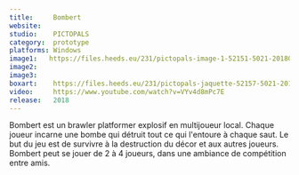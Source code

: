 ```yaml
---
title:     Bombert
website:   
studio:    PICTOPALS
category:  prototype
platforms: Windows
image1:   https://files.heeds.eu/231/pictopals-image-1-52151-5021-20180416-201359.png
image2:   
image3:   
boxart:    https://files.heeds.eu/231/pictopals-jaquette-52157-5021-20180416-201359.png
video:     https://www.youtube.com/watch?v=VYv4d8mPc7E
release:   2018
---
```


Bombert est un brawler platformer explosif en multijoueur local. Chaque joueur incarne une bombe qui détruit tout ce qui l'entoure à chaque saut. Le but du jeu est de survivre à la destruction du décor et aux autres joueurs. Bombert peut se jouer de 2 à 4 joueurs, dans une ambiance de compétition entre amis.
